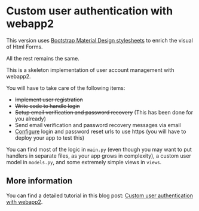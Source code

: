 # Custom user authentication with webapp2

This version uses [Bootstrap Material Design stylesheets](https://github.com/FezVrasta/bootstrap-material-design) to enrich the visual of Html Forms.

All the rest remains the same.

This is a skeleton implementation of user account management with webapp2.

You will have to take care of the following items:

* ~~Implement user registration~~
* ~~Write code to handle login~~
* ~~Setup email verification and password recovery~~ (This has been done for you already)
* Send email verification and password recovery messages via email
* [Configure](https://developers.google.com/appengine/docs/python/config/appconfig#Secure_URLs) login and password reset urls to use https (you will have to deploy your app to test this)

You can find most of the logic in `main.py` (even though you may want to put handlers in separate files, as your app grows in complexity), a custom user model in `models.py`, and some extremely simple views in `views`.

## More information

You can find a detailed tutorial in this blog post: [Custom user authentication with webapp2](http://blog.abahgat.com/2013/01/07/user-authentication-with-webapp2-on-google-app-engine).
